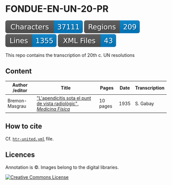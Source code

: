 # FONDUE-EN-UN-20-PR

![characters badge](badges/characters.svg) ![regions badge](badges/regions.svg) ![lines badge](badges/lines.svg) ![files badge](badges/files.svg)

This repo contains the transcription of 20th c. UN resolutions

## Content


| Author /editor    | Title                                                                | Pages    | Date | Transcription          |
|-------------------|----------------------------------------------------------------------|----------|------|------------------------|
| Bremon-Masgrau    | ["L'apendicitis sota el punt de vista radiològic", _Medicina Física_](https://revistes.iec.cat/index.php/medfis/article/view/140747)  | 10 pages | 1935 | S. Gabay               |


## How to cite

Cf. [`htr-united.yml`](https://github.com/FoNDUE-HTR/FONDUE-UN-PRINT-20/blob/main/htr-united.yml) file.

## Licences
Annotation is ©. Images belong to the digital libraries.

<a rel="license" href="https://creativecommons.org/licenses/by/2.0"><img alt="Creative Commons License" style="border-width:0" src="https://i.creativecommons.org/l/by/2.0/88x31.png" /></a><br />
